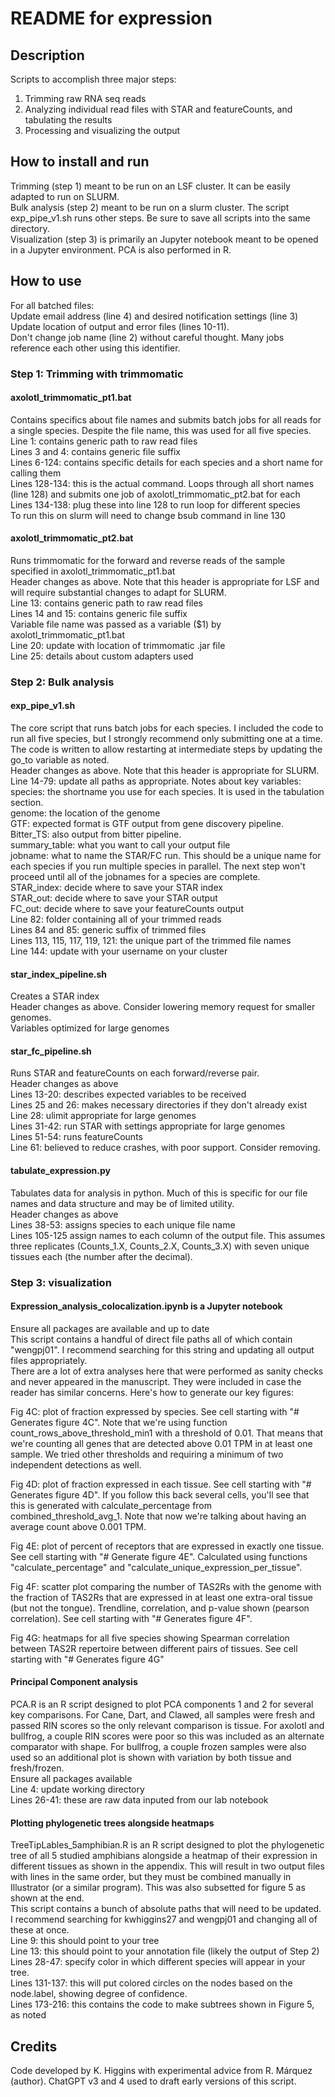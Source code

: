 # README for expression  

## Description  
Scripts to accomplish three major steps:  
1) Trimming raw RNA seq reads  
2) Analyzing individual read files with STAR and featureCounts, and tabulating the results  
3) Processing and visualizing the output  

## How to install and run  
Trimming (step 1) meant to be run on an LSF cluster.  It can be easily adapted to run on SLURM.  
Bulk analysis (step 2) meant to be run on a slurm cluster.  The script exp_pipe_v1.sh runs other steps.  Be sure to save all scripts into the same directory.  
Visualization (step 3) is primarily an Jupyter notebook meant to be opened in a Jupyter environment.  PCA is also performed in R.  

## How to use  
For all batched files:  
  Update email address (line 4) and desired notification settings (line 3)  
  Update location of output and error files (lines 10-11).  
  Don't change job name (line 2) without careful thought.  Many jobs reference each other using this identifier.  

### Step 1: Trimming with trimmomatic  
#### axolotl_trimmomatic_pt1.bat
Contains specifics about file names and submits batch jobs for all reads for a single species.  Despite the file name, this was used for all five species.  
  Line 1: contains generic path to raw read files  
  Lines 3 and 4: contains generic file suffix  
  Lines 6-124: contains specific details for each species and a short name for calling them  
  Lines 128-134: this is the actual command.  Loops through all short names (line 128) and submits one job of axolotl_trimmomatic_pt2.bat for each  
  Lines 134-138: plug these into line 128 to run loop for different species  
  To run this on slurm will need to change bsub command in line 130  
#### axolotl_trimmomatic_pt2.bat
Runs trimmomatic for the forward and reverse reads of the sample specified in axolotl_trimmomatic_pt1.bat  
  Header changes as above.  Note that this header is appropriate for LSF and will require substantial changes to adapt for SLURM.  
  Line 13: contains generic path to raw read files  
  Lines 14 and 15: contains generic file suffix  
  Variable file name was passed as a variable ($1) by axolotl_trimmomatic_pt1.bat  
  Line 20: update with location of trimmomatic .jar file  
  Line 25: details about custom adapters used  

### Step 2: Bulk analysis  
#### exp_pipe_v1.sh
The core script that runs batch jobs for each species.  I included the code to run all five species, but I strongly recommend only submitting one at a time.  The code is written to allow restarting at intermediate steps by updating the go_to variable as noted.  
  Header changes as above.  Note that this header is appropriate for SLURM.  
  Line 14-79: update all paths as appropriate.  Notes about key variables:  
  species: the shortname you use for each species.  It is used in the tabulation section.  
  genome: the location of the genome  
  GTF: expected format is GTF output from gene discovery pipeline.  
  Bitter_TS: also output from bitter pipeline.  
  summary_table: what you want to call your output file  
  jobname: what to name the STAR/FC run.  This should be a unique name for each species if you run multiple species in parallel.  The next step won't proceed until all of the jobnames for a species are complete.  
  STAR_index: decide where to save your STAR index  
  STAR_out: decide where to save your STAR output  
  FC_out: decide where to save your featureCounts output  
  Line 82: folder containing all of your trimmed reads  
  Lines 84 and 85: generic suffix of trimmed files  
  Lines 113, 115, 117, 119, 121: the unique part of the trimmed file names  
  Line 144: update with your username on your cluster  

#### star_index_pipeline.sh
  Creates a STAR index  
  Header changes as above.  Consider lowering memory request for smaller genomes.  
  Variables optimized for large genomes  

#### star_fc_pipeline.sh
  Runs STAR and featureCounts on each forward/reverse pair.  
  Header changes as above  
  Lines 13-20: describes expected variables to be received  
  Lines 25 and 26: makes necessary directories if they don't already exist  
  Line 28: ulimit appropriate for large genomes  
  Lines 31-42: run STAR with settings appropriate for large genomes  
  Lines 51-54: runs featureCounts  
  Line 61: believed to reduce crashes, with poor support.  Consider removing.  

#### tabulate_expression.py
  Tabulates data for analysis in python.  Much of this is specific for our file names and data structure and may be of limited utility.  
  Header changes as above  
  Lines 38-53: assigns species to each unique file name  
  Lines 105-125 assign names to each column of the output file.  This assumes three replicates (Counts_1.X, Counts_2.X, Counts_3.X) with seven unique tissues each (the number after the decimal).  

### Step 3: visualization  
#### Expression_analysis_colocalization.ipynb is a Jupyter notebook  
  Ensure all packages are available and up to date  
  This script contains a handful of direct file paths all of which contain "wengpj01".  I recommend searching for this string and updating all output files appropriately.  
  There are a lot of extra analyses here that were performed as sanity checks and never appeared in the manuscript.  They were included in case the reader has similar concerns.  Here's how to generate our key figures:  

  Fig 4C: plot of fraction expressed by species.  See cell starting with "# Generates figure 4C".  Note that we're using function count_rows_above_threshold_min1 with a threshold of 0.01.  That means that we're counting all genes that are detected above 0.01 TPM in at least one sample.  We tried other thresholds and requiring a minimum of two independent detections as well.  

  Fig 4D: plot of fraction expressed in each tissue.  See cell starting with "# Generates figure 4D".  If you follow this back several cells, you'll see that this is generated with calculate_percentage from combined_threshold_avg_1.  Note that now we're talking about having an average count above 0.001 TPM.  

  Fig 4E: plot of percent of receptors that are expressed in exactly one tissue. See cell starting with "# Generate figure 4E".  Calculated using functions "calculate_percentage" and "calculate_unique_expression_per_tissue".  

  Fig 4F: scatter plot comparing the number of TAS2Rs with the genome with the fraction of TAS2Rs that are expressed in at least one extra-oral tissue (but not the tongue).  Trendline, correlation, and p-value shown (pearson correlation).  See cell starting with "# Generates figure 4F".  

  Fig 4G: heatmaps for all five species showing Spearman correlation between TAS2R repertoire between different pairs of tissues.   See cell starting with "# Generates figure 4G"  



#### Principal Component analysis
PCA.R is an R script designed to plot PCA components 1 and 2 for several key comparisons.  For Cane, Dart, and Clawed, all samples were fresh and passed RIN scores so the only relevant comparison is tissue.  For axolotl and bullfrog, a couple RIN scores were poor so this was included as an alternate comparator with shape.  For bullfrog, a couple frozen samples were also used so an additional plot is shown with variation by both tissue and fresh/frozen.  
  Ensure all packages available  
  Line 4: update working directory  
  Lines 26-41: these are raw data inputed from our lab notebook  

#### Plotting phylogenetic trees alongside heatmaps
TreeTipLables_5amphibian.R is an R script designed to plot the phylogenetic tree of all 5 studied amphibians alongside a heatmap of their expression in different tissues as shown in the appendix.  This will result in two output files with lines in the same order, but they must be combined manually in Illustrator (or a similar program).  This was also subsetted for figure 5 as shown at the end.  
  This script contains a bunch of absolute paths that will need to be updated.  I recommend searching for kwhiggins27 and wengpj01 and changing all of these at once.  
  Line 9: this should point to your tree  
  Line 13: this should point to your annotation file (likely the output of Step 2)  
  Lines 28-47: specify color in which different species will appear in your tree.  
  Lines 131-137: this will put colored circles on the nodes based on the node.label, showing degree of confidence.  
  Lines 173-216: this contains the code to make subtrees shown in Figure 5, as noted  

## Credits  
Code developed by K. Higgins with experimental advice from R. Márquez (author).  ChatGPT v3 and 4 used to draft early versions of this script.  
